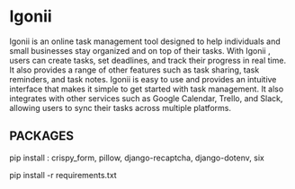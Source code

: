 # Igonii

Igonii is an online task management tool designed to help individuals and small businesses stay organized and on top of their tasks. With Igonii , users can create tasks, set deadlines, and track their progress in real time. It also provides a range of other features such as task sharing, task reminders, and task notes. Igonii is easy to use and provides an intuitive interface that makes it simple to get started with task management. It also integrates with other services such as Google Calendar, Trello, and Slack, allowing users to sync their tasks across multiple platforms.

## PACKAGES

pip install : crispy_form, pillow, django-recaptcha, django-dotenv, six

pip install -r requirements.txt
